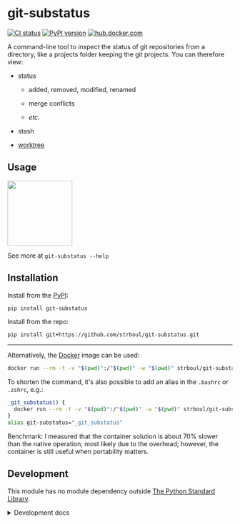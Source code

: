 # git-substatus

<!-- badges: start -->
[![CI status](https://github.com/strboul/git-substatus/workflows/CI/badge.svg)](https://github.com/strboul/git-substatus/actions)
[![PyPI version](https://img.shields.io/pypi/v/git-substatus?color=%230073b7&label=pypi)](https://pypi.org/project/git-substatus/)
[![hub.docker.com](https://img.shields.io/docker/v/strboul/git-substatus?color=%230db7ed&label=docker)](https://hub.docker.com/r/strboul/git-substatus)
<!-- badges: end -->

A command-line tool to inspect the status of git repositories from a directory,
like a projects folder keeping the git projects. You can therefore view:

+ status

    - added, removed, modified, renamed

    - merge conflicts

    - *etc.*

+ stash

+ [worktree](https://git-scm.com/docs/git-worktree)

## Usage

<img src="https://user-images.githubusercontent.com/25015317/97109790-8cbd6680-16d5-11eb-9c2e-b1626368ba62.gif" align="center" height="145"/>

See more at `git-substatus --help`

## Installation

Install from the [PyPI](https://pypi.org/project/git-substatus/):

```bash
pip install git-substatus
```

Install from the repo:

```bash
pip install git+https://github.com/strboul/git-substatus.git
```

* * *

Alternatively, the [Docker](https://hub.docker.com/r/strboul/git-substatus)
image can be used:

```bash
docker run --rm -t -v "$(pwd)":/"$(pwd)" -w "$(pwd)" strboul/git-substatus:latest <optional-path>
```

To shorten the command, it's also possible to add an alias in the `.bashrc` or
`.zshrc`, e.g.:

```bash
_git_substatus() {
  docker run --rm -t -v "$(pwd)":/"$(pwd)" -w "$(pwd)" strboul/git-substatus:latest "$@"
}
alias git-substatus="_git_substatus"
```

Benchmark: I measured that the container solution is about 70% slower than the
native operation, most likely due to the overhead; however, the container is
still useful when portability matters.

## Development

This module has no module dependency outside
[The Python Standard Library](https://docs.python.org/3/library/index.html).

<details>

<summary>Development docs</summary>

### Run tests && debugging

```bash
virtualenv venv
source venv/bin/activate # deactivate
pip install -r dev-requirements.txt # pip freeze > dev-requirements.txt
make all
```

Put a `breakpoint()` at a relevant place and run:

```bash
make test
```

### Add new methods

+ Use the reference to name the functions/methods in the module:
https://mirrors.edge.kernel.org/pub/software/scm/git/docs/gitglossary.html

### Sending a PR

+ Bump up the version - `major.minor.path` (depends on the change) Change the
  version in the file `git_substatus/__init__.py`.

+ Write/update unit tests (where relevant). You can start by adding/modifying a
  case to generator file `tests/gen_test_repos.sh`.

### Release

*(needs credentials)*

+ Release to PyPi

```bash
make release-pypi
```

+ Release to Docker Hub

```bash
make docker-build
make docker-release
```

</details>
